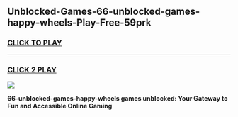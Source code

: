 
## Unblocked-Games-66-unblocked-games-happy-wheels-Play-Free-59prk
<h3>
<a href="https://premium76.site?title=66-unblocked-games-happy-wheels&ref=09A">CLICK TO PLAY</a></h3>
<hr>

<h3>
<a href="https://premium76.site?title=66-unblocked-games-happy-wheels&ref=09A">CLICK 2 PLAY</a>
  
</h3>

<a href="https://premium76.site?title=66-unblocked-games-happy-wheels&ref=09A"><img src="https://clearcache.store/games.png"></a>


**66-unblocked-games-happy-wheels games unblocked: Your Gateway to Fun and Accessible Online Gaming**
